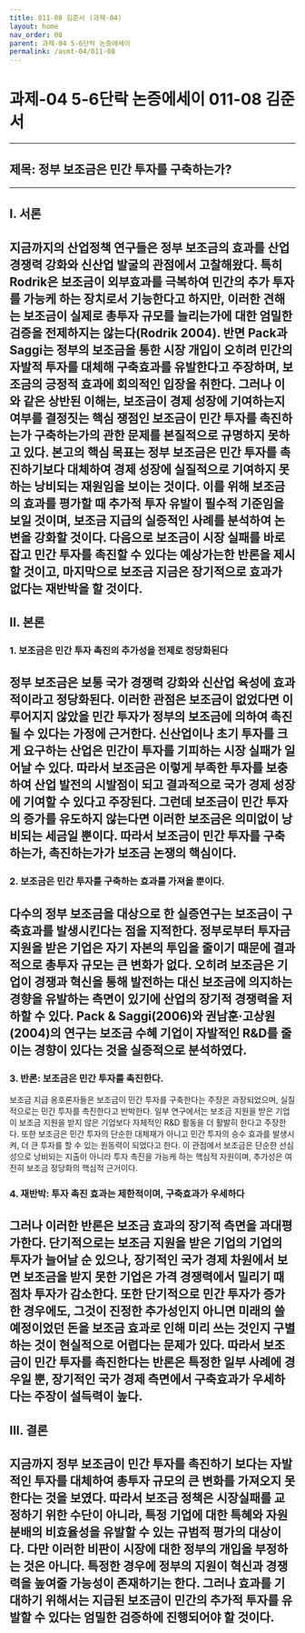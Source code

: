 ```yaml
---
title: 011-08 김준서 (과제-04)
layout: home
nav_order: 08
parent: 과제-04 5-6단락 논증에세이
permalink: /asmt-04/011-08
---
```


# 과제-04 5-6단락 논증에세이 011-08 김준서 

---

## 제목: 정부 보조금은 민간 투자를 구축하는가?

---

## I. 서론

지금까지의 산업정책 연구들은 정부 보조금의 효과를 산업 경쟁력 강화와 신산업 발굴의 관점에서 고찰해왔다.  특히 Rodrik은 보조금이 외부효과를 극복하여 민간의 추가 투자를 가능케 하는 장치로서 기능한다고 하지만, 이러한 견해는 보조금이 실제로 총투자 규모를 늘리는가에 대한 엄밀한 검증을 전제하지는 않는다(Rodrik 2004). 반면 Pack과 Saggi는 정부의 보조금을 통한 시장 개입이 오히려 민간의 자발적 투자를 대체해 구축효과를 유발한다고 주장하며, 보조금의 긍정적 효과에 회의적인 입장을 취한다. 그러나 이와 같은 상반된 이해는, 보조금이 경제 성장에 기여하는지 여부를 결정짓는 핵심 쟁점인 보조금이 민간 투자를 촉진하는가 구축하는가의 관한 문제를 본질적으로 규명하지 못하고 있다. 본고의 핵심 목표는 정부 보조금은 민간 투자를 촉진하기보다 대체하여 경제 성장에 실질적으로 기여하지 못하는 낭비되는 재원임을 보이는 것이다. 이를 위해 보조금의 효과를 평가할 때 추가적 투자 유발이 필수적 기준임을 보일 것이며, 보조금 지급의 실증적인 사례를 분석하여 논변을 강화할 것이다. 다음으로 보조금이 시장 실패를 바로 잡고 민간 투자를 촉진할 수 있다는 예상가는한 반론을 제시할 것이고, 마지막으로 보조금 지금은 장기적으로 효과가 없다는 재반박을 할 것이다. 
---

## II. 본론

### 1.  보조금은 민간 투자 촉진의 추가성을 전제로 정당화된다

정부 보조금은 보통 국가 경쟁력 강화와 신산업 육성에 효과적이라고 정당화된다. 이러한 관점은 보조금이 없었다면 이루어지지 않았을 민간 투자가 정부의 보조금에 의하여 촉진될 수 있다는 가정에 근거한다. 신산업이나 초기 투자를 크게 요구하는 산업은 민간이 투자를 기피하는 시장 실패가 일어날 수 있다. 따라서 보조금은 이렇게 부족한 투자를 보충하여 산업 발전의 시발점이 되고 결과적으로 국가 경제 성장에 기여할 수 있다고 주장된다. 그런데 보조금이 민간 투자의 증가를 유도하지 않는다면 이러한 보조금은 의미없이 낭비되는 세금일 뿐이다. 따라서 보조금이 민간 투자를 구축하는가, 촉진하는가가 보조금 논쟁의 핵심이다. 
---

### 2. 보조금은 민간 투자를 구축하는 효과를 가져올 뿐이다. 

다수의 정부 보조금을 대상으로 한 실증연구는 보조금이 구축효과를 발생시킨다는 점을 지적한다. 정부로부터 투자금 지원을 받은 기업은 자기 자본의 투입을 줄이기 때문에 결과적으로 총투자 규모는 큰 변화가 없다. 오히려 보조금은 기업이 경쟁과 혁신을 통해 발전하는 대신 보조금에 의지하는 경향을 유발하는 측면이 있기에 산업의 장기적 경쟁력을 저하할 수 있다. Pack & Saggi(2006)와 권남훈·고상원(2004)의 연구는 보조금 수혜 기업이 자발적인 R&D를 줄이는 경향이 있다는 것을 실증적으로 분석하였다. 
---

### 3. 반론: 보조금은 민간 투자를 촉진한다. 

보조금 지급 옹호론자들은 보조금이 민간 투자를 구축한다는 주장은 과장되었으며, 실질적으로는 민간 투자를 촉진한다고 반박한다. 일부 연구에서는 보조금 지원을 받은 기업이 보조금 지원을 받지 않은 기업보다 자체적인 R&D 활동을 더 활발히 한다고 주장한다. 또한 보조금은 민간 투자의 단순한 대체재가 아니고 민간 투자의 승수 효과를 발생시켜, 더 큰 투자를 할 수 있는 원동력이 되었다고 한다. 이 관점에서 보조금은 단순한 선심성으로 낭비되는 지출이 아니라 투자 촉진을 가능케 하는 핵심적 자원이며, 추가성은 여전히 보조금 정당화의 핵심적 근거이다. 

### 4. 재반박: 투자 촉진 효과는 제한적이며, 구축효과가 우세하다

그러나 이러한 반론은 보조금 효과의 장기적 측면을 과대평가한다. 단기적으로는 보조금 지원을 받은 기업의 기업의 투자가 늘어날 순 있으나, 장기적인 국가 경제 차원에서 보면 보조금을 받지 못한 기업은 가격 경쟁력에서 밀리기 때 점차 투자가 감소한다. 또한 단기적으로 민간 투자가 증가한 경우에도, 그것이 진정한 추가성인지 아니면 미래의 쓸 예정이었던 돈을 보조금 효과로 인해 미리 쓰는 것인지 구별하는 것이 현실적으로 어렵다는 문제가 있다. 따라서 보조금이 민간 투자를 촉진한다는 반론은 특정한 일부 사례에 경우일 뿐, 장기적인 국가 경제 측면에서 구축효과가 우세하다는 주장이 설득력이 높다. 
---

## III. 결론 

지금까지 정부 보조금이 민간 투자를 촉진하기 보다는 자발적인 투자를 대체하여 총투자 규모의 큰 변화를 가져오지 못한다는 것을 보였다. 따라서 보조금 정책은 시장실패를 교정하기 위한 수단이 아니라, 특정 기업에 대한 특혜와 자원 분배의 비효율성을 유발할 수 있는 규범적 평가의 대상이다. 다만 이러한 비판이 시장에 대한 정부의 개입을 부정하는 것은 아니다. 특정한 경우에 정부의 지원이 혁신과 경쟁력을 높여줄 가능성이 존재하기는 한다. 그러나 효과를 기대하기 위해서는 지급된 보조금이 민간의 추가적 투자를 유발할 수 있다는 엄밀한 검증하에 진행되어야 할 것이다. 
 ---
